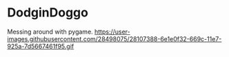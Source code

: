 # DodginDoggo
Messing around with pygame.
https://user-images.githubusercontent.com/28498075/28107388-6e1e0f32-669c-11e7-925a-7d5667461f95.gif
